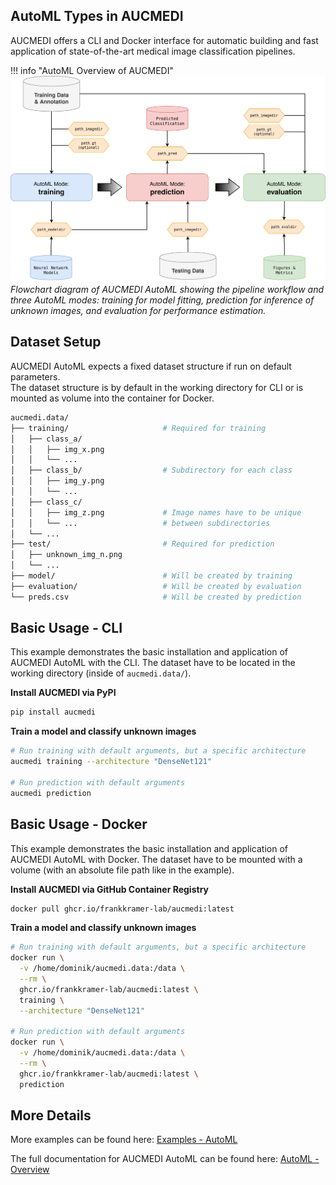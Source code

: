 ## AutoML Types in AUCMEDI

AUCMEDI offers a CLI and Docker interface for automatic building and fast application of state-of-the-art medical image classification pipelines.

!!! info "AutoML Overview of AUCMEDI"
    ![Figure: AUCMEDI AutoML](../images/aucmedi.automl.png)
    *Flowchart diagram of AUCMEDI AutoML showing the pipeline workflow and three AutoML modes: training for model fitting, prediction for inference of unknown images, and evaluation for performance estimation.*

## Dataset Setup

AUCMEDI AutoML expects a fixed dataset structure if run on default parameters.  
The dataset structure is by default in the working directory for CLI or
is mounted as volume into the container for Docker.

```bash
aucmedi.data/
├── training/                     # Required for training
│   ├── class_a/
│   │   ├── img_x.png
│   │   └── ...
│   ├── class_b/                  # Subdirectory for each class
│   │   ├── img_y.png
│   │   └── ...
│   ├── class_c/
│   │   ├── img_z.png             # Image names have to be unique
│   │   └── ...                   # between subdirectories
│   └── ...
├── test/                         # Required for prediction
│   ├── unknown_img_n.png
│   └── ...
├── model/                        # Will be created by training
├── evaluation/                   # Will be created by evaluation
└── preds.csv                     # Will be created by prediction
```

## Basic Usage - CLI

This example demonstrates the basic installation and application of AUCMEDI AutoML with the CLI.
The dataset have to be located in the working directory (inside of `aucmedi.data/`).

**Install AUCMEDI via PyPI**
```sh
pip install aucmedi
```

**Train a model and classify unknown images**
```bash
# Run training with default arguments, but a specific architecture
aucmedi training --architecture "DenseNet121"

# Run prediction with default arguments
aucmedi prediction
```

## Basic Usage - Docker

This example demonstrates the basic installation and application of AUCMEDI AutoML with Docker.
The dataset have to be mounted with a volume (with an absolute file path like in the example).

**Install AUCMEDI via GitHub Container Registry**
```sh
docker pull ghcr.io/frankkramer-lab/aucmedi:latest
```

**Train a model and classify unknown images**
```bash
# Run training with default arguments, but a specific architecture
docker run \
  -v /home/dominik/aucmedi.data:/data \
  --rm \
  ghcr.io/frankkramer-lab/aucmedi:latest \
  training \
  --architecture "DenseNet121"

# Run prediction with default arguments
docker run \
  -v /home/dominik/aucmedi.data:/data \
  --rm \
  ghcr.io/frankkramer-lab/aucmedi:latest \
  prediction
```

## More Details

More examples can be found here:
[Examples - AutoML](../../examples/automl/)

The full documentation for AUCMEDI AutoML can be found here:
[AutoML - Overview](../../automl/overview/)
